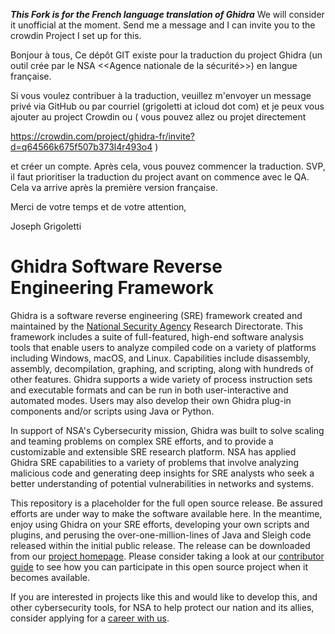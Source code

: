 ***This Fork is for the French language translation of Ghidra*** We will consider it unofficial at the moment. Send me a message and I can invite you to the crowdin Project I set up for this. 

Bonjour à tous, 
Ce dépôt GIT existe pour la traduction du project Ghidra (un outil crée par le NSA <<Agence nationale de la sécurité>>) en langue française.

Si vous voulez contribuer à la traduction, veuillez m'envoyer un message privé via GitHub ou par courriel (grigoletti at icloud dot com) et je peux vous ajouter au project Crowdin ou ( vous pouvez allez ou projet directement

https://crowdin.com/project/ghidra-fr/invite?d=q64566k675f507b373l4r493o4  )

et créer un compte. Après cela, vous pouvez commencer la traduction. SVP, il faut prioritiser la traduction du project avant on commence avec le QA. Cela va arrive après la première version française.

Merci de votre temps et de votre attention, 

Joseph Grigoletti



# Ghidra Software Reverse Engineering Framework

Ghidra is a software reverse engineering (SRE) framework created and maintained by the [National Security Agency][nsa] Research Directorate. This framework includes a suite of full-featured, high-end software analysis tools that enable users to analyze compiled code on a variety of platforms including Windows, macOS, and Linux. Capabilities include disassembly, assembly, decompilation, graphing, and scripting, along with hundreds of other features. Ghidra supports a wide variety of process instruction sets and executable formats and can be run in both user-interactive and automated modes. Users may also develop their own Ghidra plug-in components and/or scripts using Java or Python.

In support of NSA's Cybersecurity mission, Ghidra was built to solve scaling and teaming problems on complex SRE efforts, and to provide a customizable and extensible SRE research platform. NSA has applied Ghidra SRE capabilities to a variety of problems that involve analyzing malicious code and generating deep insights for SRE analysts who seek a better understanding of potential vulnerabilities in networks and systems.

This repository is a placeholder for the full open source release.
Be assured efforts are under way to make the software available here.
In the meantime, enjoy using Ghidra on your SRE efforts, developing your
own scripts and plugins, and perusing the over-one-million-lines of Java and
Sleigh code released within the initial public release.
The release can be downloaded from our [project homepage][project].
Please consider taking a look at our [contributor guide][contrib] to see how
you can participate in this open source project when it becomes available.

If you are interested in projects like this and would like to develop this, and
other cybersecurity tools, for NSA to help protect our nation and its allies,
consider applying for a [career with us][career].

[nsa]: https://www.nsa.gov
[contrib]: CONTRIBUTING.md
[career]: https://www.intelligencecareers.gov/nsa
[project]: https://www.ghidra-sre.org/
